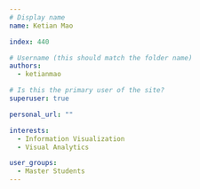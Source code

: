 ```yaml
---
# Display name
name: Ketian Mao

index: 440

# Username (this should match the folder name)
authors:
  - ketianmao

# Is this the primary user of the site?
superuser: true

personal_url: ""

interests:
  - Information Visualization
  - Visual Analytics

user_groups:
  - Master Students
---
```

